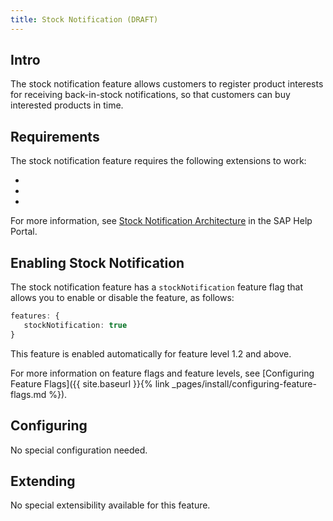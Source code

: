 ```yaml
---
title: Stock Notification (DRAFT)
---
```


## Intro

The stock notification feature allows customers to register product interests for receiving back-in-stock notifications, so that customers can buy interested products in time. 

## Requirements

The stock notification feature requires the following extensions to work:

-  
-  
-  

For more information, see [Stock Notification Architecture](https://help.sap.com/viewer/4c33bf189ab9409e84e589295c36d96e/1905/en-US/7afe618e1ff4437ea6a7a0c6e0c8f32b.html) in the SAP Help Portal.

## Enabling Stock Notification

The stock notification feature has a `stockNotification` feature flag that allows you to enable or disable the feature, as follows:

```typescript
features: {
   stockNotification: true
}
```

This feature is enabled automatically for feature level 1.2 and above.

For more information on feature flags and feature levels, see [Configuring Feature Flags]({{ site.baseurl }}{% link _pages/install/configuring-feature-flags.md %}).


## Configuring

No special configuration needed.


## Extending

No special extensibility available for this feature.
